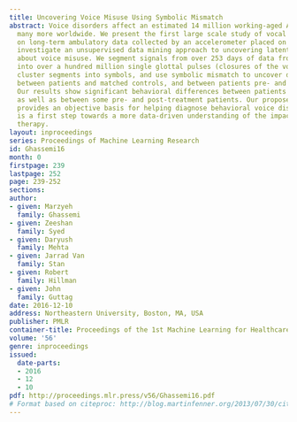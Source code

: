 ```yaml
---
title: Uncovering Voice Misuse Using Symbolic Mismatch
abstract: Voice disorders affect an estimated 14 million working-aged Americans, and
  many more worldwide. We present the first large scale study of vocal misuse based
  on long-term ambulatory data collected by an accelerometer placed on the neck. We
  investigate an unsupervised data mining approach to uncovering latent information
  about voice misuse. We segment signals from over 253 days of data from 22 subjects
  into over a hundred million single glottal pulses (closures of the vocal folds),
  cluster segments into symbols, and use symbolic mismatch to uncover differences
  between patients and matched controls, and between patients pre- and post-treatment.
  Our results show significant behavioral differences between patients and controls,
  as well as between some pre- and post-treatment patients. Our proposed approach
  provides an objective basis for helping diagnose behavioral voice disorders, and
  is a first step towards a more data-driven understanding of the impact of voice
  therapy.
layout: inproceedings
series: Proceedings of Machine Learning Research
id: Ghassemi16
month: 0
firstpage: 239
lastpage: 252
page: 239-252
sections: 
author:
- given: Marzyeh
  family: Ghassemi
- given: Zeeshan
  family: Syed
- given: Daryush
  family: Mehta
- given: Jarrad Van
  family: Stan
- given: Robert
  family: Hillman
- given: John
  family: Guttag
date: 2016-12-10
address: Northeastern University, Boston, MA, USA
publisher: PMLR
container-title: Proceedings of the 1st Machine Learning for Healthcare Conference
volume: '56'
genre: inproceedings
issued:
  date-parts:
  - 2016
  - 12
  - 10
pdf: http://proceedings.mlr.press/v56/Ghassemi16.pdf
# Format based on citeproc: http://blog.martinfenner.org/2013/07/30/citeproc-yaml-for-bibliographies/
---
```

